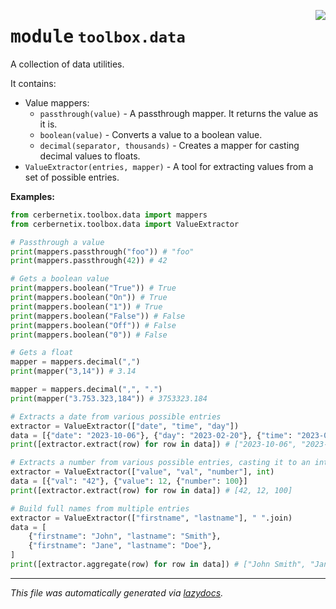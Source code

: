 <!-- markdownlint-disable -->

<a href="../src/cerbernetix/toolbox/data/__init__.py#L0"><img align="right" style="float:right;" src="https://img.shields.io/badge/-source-cccccc?style=flat-square"></a>

# <kbd>module</kbd> `toolbox.data`
A collection of data utilities. 

It contains: 
- Value mappers: 
    - `passthrough(value)` - A passthrough mapper. It returns the value as it is. 
    - `boolean(value)` - Converts a value to a boolean value. 
    - `decimal(separator, thousands)` - Creates a mapper for casting decimal values to floats. 
- `ValueExtractor(entries, mapper)` - A tool for extracting values from a set of possible entries. 



**Examples:**
 ```python
from cerbernetix.toolbox.data import mappers
from cerbernetix.toolbox.data import ValueExtractor

# Passthrough a value
print(mappers.passthrough("foo")) # "foo"
print(mappers.passthrough(42)) # 42

# Gets a boolean value
print(mappers.boolean("True")) # True
print(mappers.boolean("On")) # True
print(mappers.boolean("1")) # True
print(mappers.boolean("False")) # False
print(mappers.boolean("Off")) # False
print(mappers.boolean("0")) # False

# Gets a float
mapper = mappers.decimal(",")
print(mapper("3,14")) # 3.14

mapper = mappers.decimal(",", ".")
print(mapper("3.753.323,184")) # 3753323.184

# Extracts a date from various possible entries
extractor = ValueExtractor(["date", "time", "day"])
data = [{"date": "2023-10-06"}, {"day": "2023-02-20"}, {"time": "2023-06-12"}]
print([extractor.extract(row) for row in data]) # ["2023-10-06", "2023-02-20", "2023-06-12"]

# Extracts a number from various possible entries, casting it to an integer
extractor = ValueExtractor(["value", "val", "number"], int)
data = [{"val": "42"}, {"value": 12, {"number": 100}]
print([extractor.extract(row) for row in data]) # [42, 12, 100]

# Build full names from multiple entries
extractor = ValueExtractor(["firstname", "lastname"], " ".join)
data = [
     {"firstname": "John", "lastname": "Smith"},
     {"firstname": "Jane", "lastname": "Doe"},
]
print([extractor.aggregate(row) for row in data]) # ["John Smith", "Jane Doe"]
``` 





---

_This file was automatically generated via [lazydocs](https://github.com/ml-tooling/lazydocs)._
